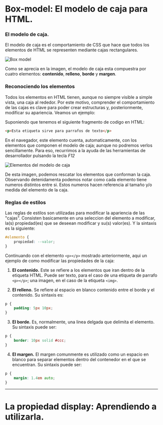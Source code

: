# Box-model: El modelo de caja para HTML.
### El modelo de caja.
El modelo de caja es el comportamiento de CSS que hace que todos los elementos de HTML se representen mediante cajas rectangulares.

![Box model](https://th.bing.com/th/id/R.5e1459697c1d3d713fc7f0c439b10b9d?rik=HZ4g44YCJWJ8hg&pid=ImgRaw&r=0)

Como se aprecia en la imagen, el modelo de caja esta compuestra por cuatro elementos: **contenido**, **relleno**, **borde** y **margen**.

### Reconociendo los elementos

Todos los elementos en HTML tienen, aunque no siempre visible a simple vista, una caja al rededor. Por este motivo, comprender el comportamiento de las cajas es clave para poder crear estructuras y, posteriormente, modificar su apariencia. Veamos un ejemplo:

Suponiendo que tenemos el siguiente fragmento de codigo en HTML:
```HTML
<p>Esta etiqueta sirve para parrafos de texto</p>
```
En el navegador, este elemento cuenta, automaticamente, con los elementos que componen el modelo de caja; aunque no podremos verlos sencillamente. Para eso, recurrimos a la ayuda de las herramientas de desarrollador pulsando la tecla *F12*

![Elementos del modelo de caja](https://francescricart.com/wp-content/uploads/2018/08/interpretacion-modelo-cajas-navegador.jpg)

De esta imagen, podemos rescatar los elementos que conforman la caja. Observando detenidamenta podemos notar como cada elemento tiene numeros distintos entre si. Estos numeros hacen referencia al tamaño y/o medida del elemento de la caja.

### Reglas de estilos
Las reglas de estilos son utilizadas para modificar la apariencia de las "cajas". Consisten basicamente en una seleccion del elemento a modificar, la(s) propiedad(es) que se deseean modificar y su(s) valor(es). Y la sintaxis es la siguiente:

```CSS
#elemento {
    propiedad: --valor;
}
```

Continuando con el elemento `<p></p>` mostrado anteriormente, aqui un ejemplo de como modificar las propiedades de la caja:

1. **El contenido.**
Este se refiere a los elementos que iran dentro de la etiqueta HTML. Puede ser texto, para el caso de una etiqueta de parrafo `<p></p>`; una imagen, en el caso de la etiqueta `<img>`.

2. **El relleno.**
Se refiere al espacio en blanco contenido entre el borde y el contenido. Su sintaxis es: 
```CSS
p {
    padding: 5px 10px;
}
```

3. **El borde.**
Es, normalmente, una linea delgada que delimita el elemento. Su sintaxis puede ser: 
```CSS
p {
    border: 10px solid #ccc;
}
```

4. **El margen.**
El margen comunmente es utilizado como un espacio en blanco para separar elementos dentro del contenedor en el que se encuentran. Su sintaxis puede ser:
```CSS
p {
    margin: 1.4em auto;
}
```
---
# La propiedad display: Aprendiendo a utilizarla.